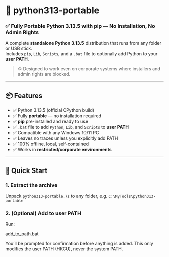# 🐍 python313-portable

### ✅ Fully Portable Python 3.13.5 with pip — No Installation, No Admin Rights

A complete **standalone Python 3.13.5** distribution that runs from any folder or USB stick.  
Includes `pip`, `Lib`, `Scripts`, and a `.bat` file to optionally add Python to your **user PATH**.

> ⚙️ Designed to work even on corporate systems where installers and admin rights are blocked.

---

## 📦 Features

- ✅ Python 3.13.5 (official CPython build)
- ✅ Fully **portable** — no installation required
- ✅ **pip** pre-installed and ready to use
- ✅ `.bat` file to add `Python`, `Lib`, and `Scripts` to **user PATH**
- ✅ Compatible with any Windows 10/11 PC
- ✅ Leaves no traces unless you explicitly add PATH
- ✅ 100% offline, local, self-contained
- ✅ Works in **restricted/corporate environments**

---

## 🚀 Quick Start

### 1. Extract the archive

Unpack `python313-portable.7z` to any folder, e.g. `C:\MyTools\python313-portable`

### 2. (Optional) Add to user PATH

Run:

add_to_path.bat

You’ll be prompted for confirmation before anything is added.
This only modifies the user PATH (HKCU), never the system PATH.
